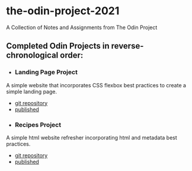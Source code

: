 # the-odin-project-2021
A Collection of Notes and Assignments from The Odin Project

## Completed Odin Projects in reverse-chronological order:

* ### Landing Page Project
A simple website that incorporates CSS flexbox best practices to create a simple landing page.
   * [git repository](https://github.com/DanielSzpunar/TOP-foundations-project-2-landing-page)
   * [published](https://danielszpunar.github.io/TOP-foundations-project-2-landing-page/)
 * ### Recipes Project
A simple html website refresher incorporating html and metadata best practices.
   * [git repository](https://github.com/DanielSzpunar/TOP-foundations-project-1-recipes)
   * [published](https://danielszpunar.github.io/TOP-foundations-project-1-recipes/) 
   
